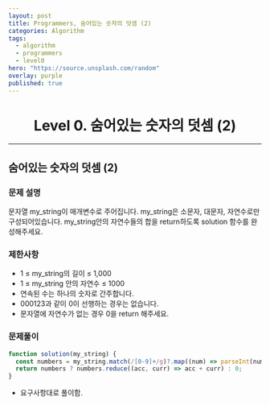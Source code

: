 ```yaml
---
layout: post
title: Programmers, 숨어있는 숫자의 덧셈 (2)
categories: Algorithm
tags:
  - algorithm
  - programmers
  - level0
hero: "https://source.unsplash.com/random"
overlay: purple
published: true
---
```


<center>

# Level 0. 숨어있는 숫자의 덧셈 (2)

</center>

---

## 숨어있는 숫자의 덧셈 (2)

### 문제 설명

문자열 my_string이 매개변수로 주어집니다. my_string은 소문자, 대문자, 자연수로만 구성되어있습니다. my_string안의 자연수들의 합을 return하도록 solution 함수를 완성해주세요.

### 제한사항

- 1 ≤ my_string의 길이 ≤ 1,000
- 1 ≤ my_string 안의 자연수 ≤ 1000
- 연속된 수는 하나의 숫자로 간주합니다.
- 000123과 같이 0이 선행하는 경우는 없습니다.
- 문자열에 자연수가 없는 경우 0을 return 해주세요.

### 문제풀이

```js
function solution(my_string) {
  const numbers = my_string.match(/[0-9]+/g)?.map((num) => parseInt(num));
  return numbers ? numbers.reduce((acc, curr) => acc + curr) : 0;
}
```

- 요구사항대로 풀이함.
